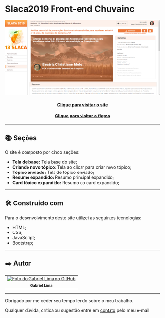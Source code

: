 # Slaca2019 Front-end Chuvainc

![Resultado final do projeto](img/preview.png)

<h4 align="center"><a href="https://gabriellimmaa.github.io/slaca2019-chuvainc-frontend/">Clique para visitar o site</a></h4>
<h4 align="center"><a href="https://www.figma.com/file/0D27YdXU8ibf0AhsBC2OEm/Chuva---Exerc%C3%ADcio-Frontend">Clique para visitar o figma</a></h4>

---
## 📚 Seções
O site é composto por cinco seções:
- **Tela de base:** Tela base do site;
- **Criando novo tópico:** Tela ao clicar para criar novo tópico;
- **Tópico enviado:** Tela de tópico enviado;
- **Resumo expandido:** Resumo principal expandido;
- **Card tópico expandido:** Resumo do card expandido;
---
## 🛠️ Construído com
Para o desenvolvimento deste site utilizei as seguintes tecnologias:
- HTML;
- CSS;
- JavaScript;
- Bootstrap;
---
## ✒️ Autor

<table>
  <tr>
    <td align="center">
      <a href="https://github.com/Gabriellimmaa">
        <img src="https://avatars3.githubusercontent.com/u/42157830" width="100px;" alt="Foto do Gabriel Lima no GitHub"/><br>
        <sub>
          <b>Gabriel Lima</b>
        </sub>
      </a>
    </td>
  </tr>
</table>

---

Obrigado por me ceder seu tempo lendo sobre o meu trabalho.

Qualquer dúvida, crítica ou sugestão entre em <a href="mailto:gabriellimamoraes@gmail.com/">contato</a> pelo meu e-mail

